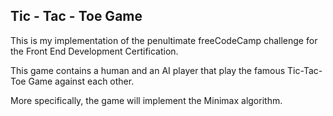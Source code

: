 ## Tic - Tac - Toe Game

This is my implementation of the penultimate freeCodeCamp challenge for the Front End Development Certification.

This game contains a human and an AI player that play the famous Tic-Tac-Toe Game against each other.

More specifically, the game will implement the Minimax algorithm.
